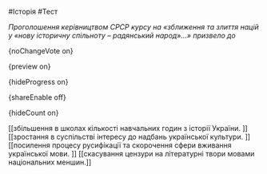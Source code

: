 #Історія #Тест

*Проголошення керівництвом СРСР курсу на «зближення та злиття націй у «нову історичну спільноту – радянський народ»...» призвело до*

{noChangeVote on}

{preview on}

{hideProgress on}

{shareEnable off}

{hideCount on}

[[збільшення в школах кількості навчальних годин з історії України. ]]
[[зростання в суспільстві інтересу до надбань української культури. ]]
[[посилення процесу русифікації та скорочення сфери вживання української мови. ]]
[[скасування цензури на літературні твори мовами національних меншин.]]

